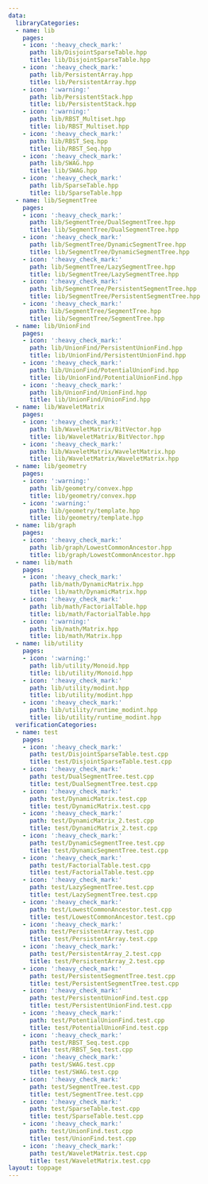 ```yaml
---
data:
  libraryCategories:
  - name: lib
    pages:
    - icon: ':heavy_check_mark:'
      path: lib/DisjointSparseTable.hpp
      title: lib/DisjointSparseTable.hpp
    - icon: ':heavy_check_mark:'
      path: lib/PersistentArray.hpp
      title: lib/PersistentArray.hpp
    - icon: ':warning:'
      path: lib/PersistentStack.hpp
      title: lib/PersistentStack.hpp
    - icon: ':warning:'
      path: lib/RBST_Multiset.hpp
      title: lib/RBST_Multiset.hpp
    - icon: ':heavy_check_mark:'
      path: lib/RBST_Seq.hpp
      title: lib/RBST_Seq.hpp
    - icon: ':heavy_check_mark:'
      path: lib/SWAG.hpp
      title: lib/SWAG.hpp
    - icon: ':heavy_check_mark:'
      path: lib/SparseTable.hpp
      title: lib/SparseTable.hpp
  - name: lib/SegmentTree
    pages:
    - icon: ':heavy_check_mark:'
      path: lib/SegmentTree/DualSegmentTree.hpp
      title: lib/SegmentTree/DualSegmentTree.hpp
    - icon: ':heavy_check_mark:'
      path: lib/SegmentTree/DynamicSegmentTree.hpp
      title: lib/SegmentTree/DynamicSegmentTree.hpp
    - icon: ':heavy_check_mark:'
      path: lib/SegmentTree/LazySegmentTree.hpp
      title: lib/SegmentTree/LazySegmentTree.hpp
    - icon: ':heavy_check_mark:'
      path: lib/SegmentTree/PersistentSegmentTree.hpp
      title: lib/SegmentTree/PersistentSegmentTree.hpp
    - icon: ':heavy_check_mark:'
      path: lib/SegmentTree/SegmentTree.hpp
      title: lib/SegmentTree/SegmentTree.hpp
  - name: lib/UnionFind
    pages:
    - icon: ':heavy_check_mark:'
      path: lib/UnionFind/PersistentUnionFind.hpp
      title: lib/UnionFind/PersistentUnionFind.hpp
    - icon: ':heavy_check_mark:'
      path: lib/UnionFind/PotentialUnionFind.hpp
      title: lib/UnionFind/PotentialUnionFind.hpp
    - icon: ':heavy_check_mark:'
      path: lib/UnionFind/UnionFind.hpp
      title: lib/UnionFind/UnionFind.hpp
  - name: lib/WaveletMatrix
    pages:
    - icon: ':heavy_check_mark:'
      path: lib/WaveletMatrix/BitVector.hpp
      title: lib/WaveletMatrix/BitVector.hpp
    - icon: ':heavy_check_mark:'
      path: lib/WaveletMatrix/WaveletMatrix.hpp
      title: lib/WaveletMatrix/WaveletMatrix.hpp
  - name: lib/geometry
    pages:
    - icon: ':warning:'
      path: lib/geometry/convex.hpp
      title: lib/geometry/convex.hpp
    - icon: ':warning:'
      path: lib/geometry/template.hpp
      title: lib/geometry/template.hpp
  - name: lib/graph
    pages:
    - icon: ':heavy_check_mark:'
      path: lib/graph/LowestCommonAncestor.hpp
      title: lib/graph/LowestCommonAncestor.hpp
  - name: lib/math
    pages:
    - icon: ':heavy_check_mark:'
      path: lib/math/DynamicMatrix.hpp
      title: lib/math/DynamicMatrix.hpp
    - icon: ':heavy_check_mark:'
      path: lib/math/FactorialTable.hpp
      title: lib/math/FactorialTable.hpp
    - icon: ':warning:'
      path: lib/math/Matrix.hpp
      title: lib/math/Matrix.hpp
  - name: lib/utility
    pages:
    - icon: ':warning:'
      path: lib/utility/Monoid.hpp
      title: lib/utility/Monoid.hpp
    - icon: ':heavy_check_mark:'
      path: lib/utility/modint.hpp
      title: lib/utility/modint.hpp
    - icon: ':heavy_check_mark:'
      path: lib/utility/runtime_modint.hpp
      title: lib/utility/runtime_modint.hpp
  verificationCategories:
  - name: test
    pages:
    - icon: ':heavy_check_mark:'
      path: test/DisjointSparseTable.test.cpp
      title: test/DisjointSparseTable.test.cpp
    - icon: ':heavy_check_mark:'
      path: test/DualSegmentTree.test.cpp
      title: test/DualSegmentTree.test.cpp
    - icon: ':heavy_check_mark:'
      path: test/DynamicMatrix.test.cpp
      title: test/DynamicMatrix.test.cpp
    - icon: ':heavy_check_mark:'
      path: test/DynamicMatrix_2.test.cpp
      title: test/DynamicMatrix_2.test.cpp
    - icon: ':heavy_check_mark:'
      path: test/DynamicSegmentTree.test.cpp
      title: test/DynamicSegmentTree.test.cpp
    - icon: ':heavy_check_mark:'
      path: test/FactorialTable.test.cpp
      title: test/FactorialTable.test.cpp
    - icon: ':heavy_check_mark:'
      path: test/LazySegmentTree.test.cpp
      title: test/LazySegmentTree.test.cpp
    - icon: ':heavy_check_mark:'
      path: test/LowestCommonAncestor.test.cpp
      title: test/LowestCommonAncestor.test.cpp
    - icon: ':heavy_check_mark:'
      path: test/PersistentArray.test.cpp
      title: test/PersistentArray.test.cpp
    - icon: ':heavy_check_mark:'
      path: test/PersistentArray_2.test.cpp
      title: test/PersistentArray_2.test.cpp
    - icon: ':heavy_check_mark:'
      path: test/PersistentSegmentTree.test.cpp
      title: test/PersistentSegmentTree.test.cpp
    - icon: ':heavy_check_mark:'
      path: test/PersistentUnionFind.test.cpp
      title: test/PersistentUnionFind.test.cpp
    - icon: ':heavy_check_mark:'
      path: test/PotentialUnionFind.test.cpp
      title: test/PotentialUnionFind.test.cpp
    - icon: ':heavy_check_mark:'
      path: test/RBST_Seq.test.cpp
      title: test/RBST_Seq.test.cpp
    - icon: ':heavy_check_mark:'
      path: test/SWAG.test.cpp
      title: test/SWAG.test.cpp
    - icon: ':heavy_check_mark:'
      path: test/SegmentTree.test.cpp
      title: test/SegmentTree.test.cpp
    - icon: ':heavy_check_mark:'
      path: test/SparseTable.test.cpp
      title: test/SparseTable.test.cpp
    - icon: ':heavy_check_mark:'
      path: test/UnionFind.test.cpp
      title: test/UnionFind.test.cpp
    - icon: ':heavy_check_mark:'
      path: test/WaveletMatrix.test.cpp
      title: test/WaveletMatrix.test.cpp
layout: toppage
---
```


